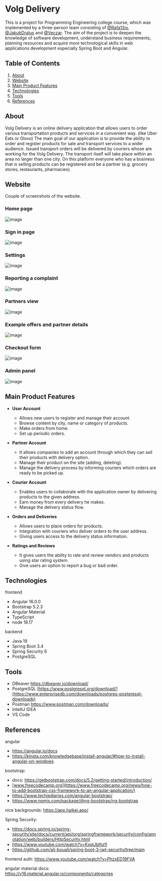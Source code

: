 # Volg Delivery

This is a project for Programming Engineering college course, which was implemented by a three-person team consisting of
[@Rafa13io](https://github.com/Rafa13io), [@JakubDralus](https://github.com/JakubDralus) and [@Veczar](https://github.com/Veczar).
The aim of the project is to deepen the knowledge of software development, understand business requirements, planning resources and 
acquire more technological skills in web applications development especially Spring Boot and Angular. 

## Table of Contents

1. [About](#about)
2. [Website](#website)
3. [Main Product Features](#main-product-features)
4. [Technologies](#technologies)
5. [Tools](#tools)
6. [References](#references)

## About

Volg Delivery is an online delivery application that allows users to order various transportation products and services in a convenient way.
(like Uber Eats or Glovo) The main goal of our application is to provide the ability to order and register products for sale and transport services 
to a wider audience. Issued transport orders will be delivered by couriers whose are working for the Volg Delivery. 
The transport itself will take place within an area no larger than one city. On this platform everyone who has a business 
that is selling products can be registered and be a partner (e.g. grocery stores, restaurants, pharmacies).

## Website
Couple of screenshots of the website.

### Home page
![image](https://github.com/JakubDralus/delivery-app/assets/129612952/4e1e38b8-e917-4e81-abe2-c51c20fbd167)

### Sign in page
![image](https://github.com/JakubDralus/delivery-app/assets/129612952/e58279db-139e-46f9-81e5-fe1621ca22d6)

### Settings
![image](https://github.com/JakubDralus/delivery-app/assets/129612952/a9f0af80-8133-423e-b640-e8e2f114bca8)

### Reporting a complaint
![image](https://github.com/JakubDralus/delivery-app/assets/129612952/93c03b39-2398-4f23-a397-8eb7bc9f6142)

### Partners view
![image](https://github.com/JakubDralus/delivery-app/assets/129612952/6a79b0c6-6ffd-4927-b820-37fcb629e6a9)

### Example offers and partner details
![image](https://github.com/JakubDralus/delivery-app/assets/129612952/28f35b45-26a5-4ff7-b46e-a010baf23fc6)

### Checkout form
![image](https://github.com/JakubDralus/delivery-app/assets/129612952/62aa3046-db81-49fe-9294-9ef383985b38)

### Admin panel 
![image](https://github.com/JakubDralus/delivery-app/assets/129612952/288fdc18-d1a7-4b0c-9b94-4b1446e5698f)


## Main Product Features

- **User Account**
  - Allows new users to register and manage their account.
  - Browse content by city, name or category of products.
  - Make orders from home.
  - Set up periodic orders.

- **Partner Account**
  - It allows companies to add an account through which they can sell their products with delivery option.
  - Manage their product on the site (adding, deleting).
  - Manage the delivery process by informing couriers which orders are ready to be picked up.

- **Courier Account**
  - Enables users to collaborate with the application owner by delivering products to the given address.
  - Earn money from every delivery he makes.
  - Manage the delivery status flow.

- **Orders and Deliveries**
  - Allows users to place orders for products.
  - Integration with couriers who deliver orders to the user address.
  - Giving users access to the delivery status information.

- **Ratings and Reviews**
  - It gives users the ability to rate and review vendors and products using star rating system.
  - Give users an option to report a bug or bad order.

[//]: # (```bash)
[//]: # (Get-NetTCPConnection -LocalPort 8080 | ForEach-Object { Stop-Process -Id $_.OwningProcess -Force })
[//]: # (```)

## Technologies
frontend
- Angular 16.0.0
- Bootstrap 5.2.3
- Angular Material
- TypeScript
- node 18.17

backend
- Java 19
- Spring Boot 3.4
- Spring Security 6
- PostgreSQL

## Tools
- DBeaver https://dbeaver.io/download/
- PostgreSQL [https://www.postgresql.org/download/](https://www.enterprisedb.com/downloads/postgres-postgresql-downloads)
- Postman https://www.postman.com/downloads/
- IntelliJ IDEA
- VS Code

## References

angular
- https://angular.io/docs
- https://kinsta.com/knowledgebase/install-angular/#how-to-install-angular-on-windows

bootstrap:
- docs: https://getbootstrap.com/docs/5.2/getting-started/introduction/
- [www.freecodecamp.org](https://www.freecodecamp.org/news/how-to-add-bootstrap-css-framework-to-an-angular-application/)
- https://www.techiediaries.com/angular-bootstrap/
- https://www.npmjs.com/package/@ng-bootstrap/ng-bootstrap

nice backgrounds: https://app.haikei.app/

Spring Security:
- https://docs.spring.io/spring-security/site/docs/current/api/org/springframework/security/config/annotation/web/builders/HttpSecurity.html
- https://www.youtube.com/watch?v=KxqlJblhzfI
- https://github.com/ali-bouali/spring-boot-3-jwt-security/tree/main

frontend auth: 
https://www.youtube.com/watch?v=PhzxED19FVA

angular material docs:
https://v16.material.angular.io/components/categories


